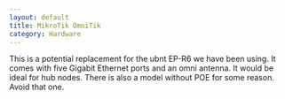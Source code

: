 ```yaml
---
layout: default
title: MikroTik OmniTik
category: Hardware
---
```


This is a potential replacement for the ubnt EP-R6 we have been using. It comes with five Gigabit Ethernet ports and an omni antenna. It would be ideal for hub nodes. There is also a model without POE for some reason. Avoid that one.
